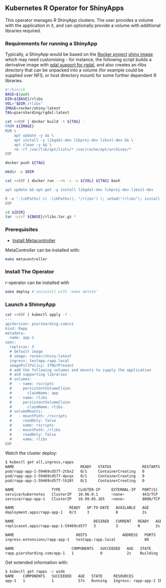 ## Kubernetes R Operator for ShinyApps

This operator manages R ShinyApp clusters.  The user provides a volume with the application in it, and can optionally provide a volume with additional libraries required.

### Requirements for running a ShinyApp

Typically, a ShinyApp would be based on the [Rocker project](https://www.rocker-project.org/images/) [shiny image](https://hub.docker.com/r/rocker/shiny) which may need customising - for instance, the following script builds a derivative image with [gdal support for rgdal](https://cran.r-project.org/web/packages/rgdal/index.html), and also creates an rlibs directory that can be unpacked into a volume (for example could be supplied over NFS, or host directory mount) for some further dependent R libraries.
```sh
#!/bin/sh
BASE=$(pwd)
DIR=${BASE}/rlibs
VOL="$DIR:/rlibs"
IMAGE=rocker/shiny:latest
TAG=piersharding/rgdal:latest

cat <<EOF | docker build -t ${TAG} -
FROM ${IMAGE}
RUN \
    apt update -y && \
    apt install -y libgdal-dev libproj-dev libssl-dev && \
    apt clean -y && \
    rm -rf /var/lib/apt/lists/* /var/cache/apt/archives/*
EOF

docker push ${TAG}

mkdir -p $DIR

cat <<EOF | docker run --rm -i -v ${VOL} ${TAG} bash

apt update && apt-get -y install libgdal-dev libproj-dev libssl-dev

R -e '.libPaths( c( .libPaths(), "/rlibs") ); setwd("/rlibs"); install.packages(c("dplyr", "readr", "tidyr", "lubridate", "scales", "tidyverse", "shinydashboard", "shinyBS", "shinyjs", "leaflet", "DT", "highcharter", "VennDiagram", "treemap", "circlize", "plotly", "sp", "rgdal", "png", "devtools"), lib="/rlibs/")'
EOF

cd ${DIR}
tar -czvf ${BASE}/rlibs.tar.gz *
```

### Prerequisites

* [Install Metacontroller](https://metacontroller.app/guide/install/)

MetaController can be installed with:
```sh
make metacontroller
```

### Install The Operator

r-operator can be installed with
```sh
make deploy # uninstall with 'make delete'
```

### Launch a ShinnyApp

```sh
cat <<EOF | kubectl apply -f -
---
apiVersion: piersharding.com/v1
kind: Rapp
metadata:
  name: app-1
spec:
  replicas: 3
  # default image
  # image: rocker/shiny:latest
  ingress: testapp.rapp.local 
  imagePullPolicy: IfNotPresent
  # add the following volumes and mounts to supply the application
  # and supporting libraries
  # volumes:
  #   - name: rscripts
  #     persistentVolumeClaim:
  #       claimName: app      
  #   - name: rlibs
  #     persistentVolumeClaim:
  #       claimName: rlibs      
  # volumeMounts:
  #   - mountPath: /rscripts
  #     readOnly: false
  #     name: rscripts
  #   - mountPath: /rlibs
  #     readOnly: false
  #     name: rlibs
EOF
```

Watch the cluster deploy:
```sh
$ kubectl get all,ingress,rapps
NAME                              READY   STATUS              RESTARTS   AGE
pod/rapp-app-1-59469cd577-2tbx2   0/1     ContainerCreating   0          2s
pod/rapp-app-1-59469cd577-4pcqs   0/1     ContainerCreating   0          2s
pod/rapp-app-1-59469cd577-lh28t   0/1     ContainerCreating   0          2s

NAME                 TYPE        CLUSTER-IP     EXTERNAL-IP   PORT(S)    AGE
service/kubernetes   ClusterIP   10.96.0.1      <none>        443/TCP    33m
service/rapp-app-1   ClusterIP   10.99.65.165   <none>        8080/TCP   2s

NAME                         READY   UP-TO-DATE   AVAILABLE   AGE
deployment.apps/rapp-app-1   0/3     3            0           2s

NAME                                    DESIRED   CURRENT   READY   AGE
replicaset.apps/rapp-app-1-59469cd577   3         3         0       2s

NAME                            HOSTS                ADDRESS   PORTS   AGE
ingress.extensions/rapp-app-1   testapp.rapp.local             80      2s

NAME                          COMPONENTS   SUCCEEDED   AGE   STATE
rapp.piersharding.com/app-1   1            0           2s    Building
```

Get extended information with:
```sh
$ kubectl get rapps -o wide
NAME    COMPONENTS   SUCCEEDED   AGE   STATE     RESOURCES
app-1   1            1           57s   Running   Ingress: rapp-app-1 IP: 192.168.86.47, Hosts: http://testapp.rapp.local/ status: {"loadBalancer":{"ingress":[{"ip":"192.168.86.47"}]}} - Service: rapp-app-1 Type: ClusterIP, IP: 10.99.65.165, Ports: http/8080 status: {"loadBalancer":{}}
```

